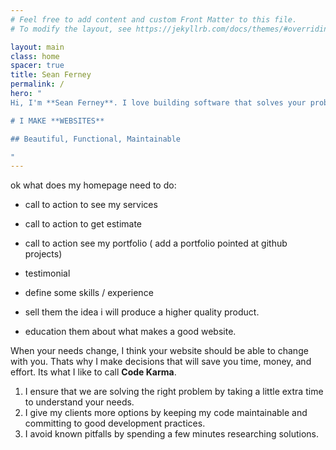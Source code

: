 ```yaml
---
# Feel free to add content and custom Front Matter to this file.
# To modify the layout, see https://jekyllrb.com/docs/themes/#overriding-theme-defaults

layout: main
class: home
spacer: true
title: Sean Ferney
permalink: /
hero: "
Hi, I'm **Sean Ferney**. I love building software that solves your problems and fits your needs.

# I MAKE **WEBSITES**

## Beautiful, Functional, Maintainable

"
---
```



ok what does my homepage need to do:
- call to action to see my services
- call to action to get estimate
- call to action see my portfolio ( add a portfolio pointed at github projects)

- testimonial

- define some skills / experience

- sell them the idea i will produce a higher quality product.
- education them about what makes a good website.
 



When your needs change, 
I think your website should be able to change with you.
Thats why I make decisions that will save you time, money, and effort.
Its what I like to call **Code Karma**.


1. I ensure that we are solving the right problem
by taking a little extra time to understand your needs. 
2. I give my clients more options by
keeping my code maintainable
and committing to good development practices.
3. I avoid known pitfalls
by spending a few minutes researching solutions.






